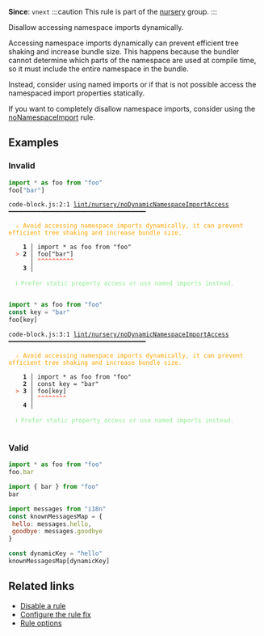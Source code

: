 **Since**: `vnext`
:::caution
This rule is part of the [nursery](/linter/rules/#nursery) group.
:::

Disallow accessing namespace imports dynamically.

Accessing namespace imports dynamically can prevent efficient tree shaking and increase bundle size.
This happens because the bundler cannot determine which parts of the namespace are used at compile time,
so it must include the entire namespace in the bundle.

Instead, consider using named imports or if that is not possible
access the namespaced import properties statically.

If you want to completely disallow namespace imports, consider using the [noNamespaceImport](https://biomejs.dev/linter/rules/no-namespace-import/) rule.

## Examples

### Invalid

```js
import * as foo from "foo"
foo["bar"]
```

<pre class="language-text"><code class="language-text">code-block.js:2:1 <a href="https://biomejs.dev/linter/rules/no-dynamic-namespace-import-access">lint/nursery/noDynamicNamespaceImportAccess</a> ━━━━━━━━━━━━━━━━━━━━━━━━━━━━━━━━━━━━━━

<strong><span style="color: Orange;">  </span></strong><strong><span style="color: Orange;">⚠</span></strong> <span style="color: Orange;">Avoid accessing namespace imports dynamically, it can prevent efficient tree shaking and increase bundle size.</span>
  
    <strong>1 │ </strong>import * as foo from &quot;foo&quot;
<strong><span style="color: Tomato;">  </span></strong><strong><span style="color: Tomato;">&gt;</span></strong> <strong>2 │ </strong>foo[&quot;bar&quot;]
   <strong>   │ </strong><strong><span style="color: Tomato;">^</span></strong><strong><span style="color: Tomato;">^</span></strong><strong><span style="color: Tomato;">^</span></strong><strong><span style="color: Tomato;">^</span></strong><strong><span style="color: Tomato;">^</span></strong><strong><span style="color: Tomato;">^</span></strong><strong><span style="color: Tomato;">^</span></strong><strong><span style="color: Tomato;">^</span></strong><strong><span style="color: Tomato;">^</span></strong><strong><span style="color: Tomato;">^</span></strong>
    <strong>3 │ </strong>
  
<strong><span style="color: lightgreen;">  </span></strong><strong><span style="color: lightgreen;">ℹ</span></strong> <span style="color: lightgreen;">Prefer static property access or use named imports instead.</span>
  
</code></pre>

```js
import * as foo from "foo"
const key = "bar"
foo[key]
```

<pre class="language-text"><code class="language-text">code-block.js:3:1 <a href="https://biomejs.dev/linter/rules/no-dynamic-namespace-import-access">lint/nursery/noDynamicNamespaceImportAccess</a> ━━━━━━━━━━━━━━━━━━━━━━━━━━━━━━━━━━━━━━

<strong><span style="color: Orange;">  </span></strong><strong><span style="color: Orange;">⚠</span></strong> <span style="color: Orange;">Avoid accessing namespace imports dynamically, it can prevent efficient tree shaking and increase bundle size.</span>
  
    <strong>1 │ </strong>import * as foo from &quot;foo&quot;
    <strong>2 │ </strong>const key = &quot;bar&quot;
<strong><span style="color: Tomato;">  </span></strong><strong><span style="color: Tomato;">&gt;</span></strong> <strong>3 │ </strong>foo[key]
   <strong>   │ </strong><strong><span style="color: Tomato;">^</span></strong><strong><span style="color: Tomato;">^</span></strong><strong><span style="color: Tomato;">^</span></strong><strong><span style="color: Tomato;">^</span></strong><strong><span style="color: Tomato;">^</span></strong><strong><span style="color: Tomato;">^</span></strong><strong><span style="color: Tomato;">^</span></strong><strong><span style="color: Tomato;">^</span></strong>
    <strong>4 │ </strong>
  
<strong><span style="color: lightgreen;">  </span></strong><strong><span style="color: lightgreen;">ℹ</span></strong> <span style="color: lightgreen;">Prefer static property access or use named imports instead.</span>
  
</code></pre>

### Valid

```js
import * as foo from "foo"
foo.bar
```

```js
import { bar } from "foo"
bar
```

```js
import messages from "i18n"
const knownMessagesMap = {
 hello: messages.hello,
 goodbye: messages.goodbye
}

const dynamicKey = "hello"
knownMessagesMap[dynamicKey]
```

## Related links

- [Disable a rule](/linter/#disable-a-lint-rule)
- [Configure the rule fix](/linter#configure-the-rule-fix)
- [Rule options](/linter/#rule-options)
